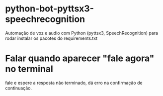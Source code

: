 # python-bot-pyttsx3-speechrecognition
Automação de voz e audio com Python (pyttsx3, SpeechRecognition)
para rodar instalar os pacotes do requirements.txt

# Falar quando aparecer "fale agora" no terminal
fale e espere a resposta
não terminado, dá erro na confirmação de continuação.
